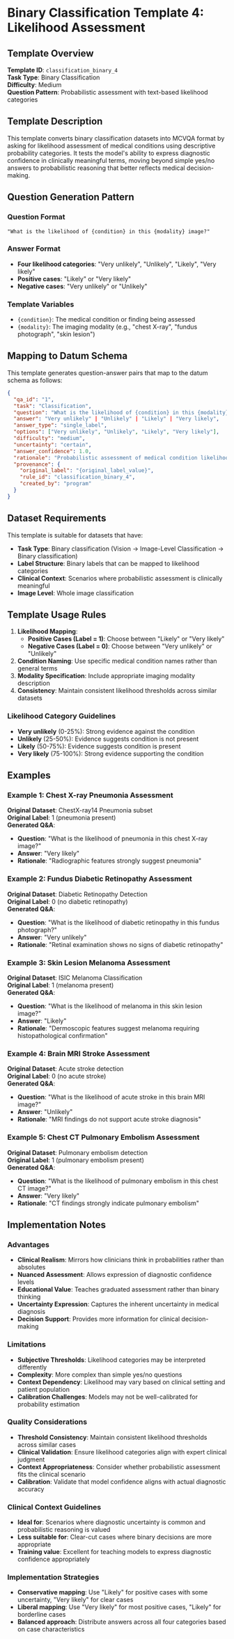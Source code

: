 # Binary Classification Template 4: Likelihood Assessment

## Template Overview

**Template ID**: `classification_binary_4`  
**Task Type**: Binary Classification  
**Difficulty**: Medium  
**Question Pattern**: Probabilistic assessment with text-based likelihood categories  

## Template Description

This template converts binary classification datasets into MCVQA format by asking for likelihood assessment of medical conditions using descriptive probability categories. It tests the model's ability to express diagnostic confidence in clinically meaningful terms, moving beyond simple yes/no answers to probabilistic reasoning that better reflects medical decision-making.

## Question Generation Pattern

### Question Format
```
"What is the likelihood of {condition} in this {modality} image?"
```

### Answer Format
- **Four likelihood categories**: "Very unlikely", "Unlikely", "Likely", "Very likely"
- **Positive cases**: "Likely" or "Very likely"
- **Negative cases**: "Very unlikely" or "Unlikely"

### Template Variables
- `{condition}`: The medical condition or finding being assessed
- `{modality}`: The imaging modality (e.g., "chest X-ray", "fundus photograph", "skin lesion")

## Mapping to Datum Schema

This template generates question-answer pairs that map to the datum schema as follows:

```json
{
  "qa_id": "1",
  "task": "Classification",
  "question": "What is the likelihood of {condition} in this {modality} image?",
  "answer": "Very unlikely" | "Unlikely" | "Likely" | "Very likely",
  "answer_type": "single_label",
  "options": ["Very unlikely", "Unlikely", "Likely", "Very likely"],
  "difficulty": "medium",
  "uncertainty": "certain",
  "answer_confidence": 1.0,
  "rationale": "Probabilistic assessment of medical condition likelihood",
  "provenance": {
    "original_label": "{original_label_value}",
    "rule_id": "classification_binary_4",
    "created_by": "program"
  }
}
```

## Dataset Requirements

This template is suitable for datasets that have:
- **Task Type**: Binary classification (Vision → Image-Level Classification → Binary classification)
- **Label Structure**: Binary labels that can be mapped to likelihood categories
- **Clinical Context**: Scenarios where probabilistic assessment is clinically meaningful
- **Image Level**: Whole image classification

## Template Usage Rules

1. **Likelihood Mapping**:
   - **Positive Cases (Label = 1)**: Choose between "Likely" or "Very likely"
   - **Negative Cases (Label = 0)**: Choose between "Very unlikely" or "Unlikely"
2. **Condition Naming**: Use specific medical condition names rather than general terms
3. **Modality Specification**: Include appropriate imaging modality description
4. **Consistency**: Maintain consistent likelihood thresholds across similar datasets

### Likelihood Category Guidelines
- **Very unlikely** (0-25%): Strong evidence against the condition
- **Unlikely** (25-50%): Evidence suggests condition is not present
- **Likely** (50-75%): Evidence suggests condition is present
- **Very likely** (75-100%): Strong evidence supporting the condition

## Examples

### Example 1: Chest X-ray Pneumonia Assessment
**Original Dataset**: ChestX-ray14 Pneumonia subset  
**Original Label**: 1 (pneumonia present)  
**Generated Q&A**:
- **Question**: "What is the likelihood of pneumonia in this chest X-ray image?"
- **Answer**: "Very likely"
- **Rationale**: "Radiographic features strongly suggest pneumonia"

### Example 2: Fundus Diabetic Retinopathy Assessment
**Original Dataset**: Diabetic Retinopathy Detection  
**Original Label**: 0 (no diabetic retinopathy)  
**Generated Q&A**:
- **Question**: "What is the likelihood of diabetic retinopathy in this fundus photograph?"
- **Answer**: "Very unlikely"
- **Rationale**: "Retinal examination shows no signs of diabetic retinopathy"

### Example 3: Skin Lesion Melanoma Assessment
**Original Dataset**: ISIC Melanoma Classification  
**Original Label**: 1 (melanoma present)  
**Generated Q&A**:
- **Question**: "What is the likelihood of melanoma in this skin lesion image?"
- **Answer**: "Likely"
- **Rationale**: "Dermoscopic features suggest melanoma requiring histopathological confirmation"

### Example 4: Brain MRI Stroke Assessment
**Original Dataset**: Acute stroke detection  
**Original Label**: 0 (no acute stroke)  
**Generated Q&A**:
- **Question**: "What is the likelihood of acute stroke in this brain MRI image?"
- **Answer**: "Unlikely"
- **Rationale**: "MRI findings do not support acute stroke diagnosis"

### Example 5: Chest CT Pulmonary Embolism Assessment
**Original Dataset**: Pulmonary embolism detection  
**Original Label**: 1 (pulmonary embolism present)  
**Generated Q&A**:
- **Question**: "What is the likelihood of pulmonary embolism in this chest CT image?"
- **Answer**: "Very likely"
- **Rationale**: "CT findings strongly indicate pulmonary embolism"

## Implementation Notes

### Advantages
- **Clinical Realism**: Mirrors how clinicians think in probabilities rather than absolutes
- **Nuanced Assessment**: Allows expression of diagnostic confidence levels
- **Educational Value**: Teaches graduated assessment rather than binary thinking
- **Uncertainty Expression**: Captures the inherent uncertainty in medical diagnosis
- **Decision Support**: Provides more information for clinical decision-making

### Limitations
- **Subjective Thresholds**: Likelihood categories may be interpreted differently
- **Complexity**: More complex than simple yes/no questions
- **Context Dependency**: Likelihood may vary based on clinical setting and patient population
- **Calibration Challenges**: Models may not be well-calibrated for probability estimation

### Quality Considerations
- **Threshold Consistency**: Maintain consistent likelihood thresholds across similar cases
- **Clinical Validation**: Ensure likelihood categories align with expert clinical judgment
- **Context Appropriateness**: Consider whether probabilistic assessment fits the clinical scenario
- **Calibration**: Validate that model confidence aligns with actual diagnostic accuracy

### Clinical Context Guidelines
- **Ideal for**: Scenarios where diagnostic uncertainty is common and probabilistic reasoning is valued
- **Less suitable for**: Clear-cut cases where binary decisions are more appropriate
- **Training value**: Excellent for teaching models to express diagnostic confidence appropriately

### Implementation Strategies
- **Conservative mapping**: Use "Likely" for positive cases with some uncertainty, "Very likely" for clear cases
- **Liberal mapping**: Use "Very likely" for most positive cases, "Likely" for borderline cases
- **Balanced approach**: Distribute answers across all four categories based on case characteristics
